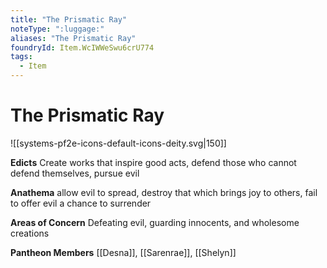 ```yaml
---
title: "The Prismatic Ray"
noteType: ":luggage:"
aliases: "The Prismatic Ray"
foundryId: Item.WcIWWeSwu6crU774
tags:
  - Item
---
```


# The Prismatic Ray
![[systems-pf2e-icons-default-icons-deity.svg|150]]

**Edicts** Create works that inspire good acts, defend those who cannot defend themselves, pursue evil

**Anathema** allow evil to spread, destroy that which brings joy to others, fail to offer evil a chance to surrender

**Areas of Concern** Defeating evil, guarding innocents, and wholesome creations

**Pantheon Members** [[Desna]], [[Sarenrae]], [[Shelyn]]
